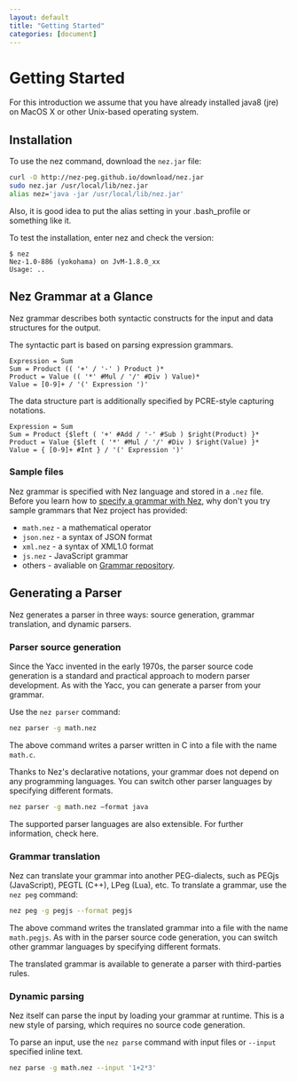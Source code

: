 ```yaml
---
layout: default
title: "Getting Started"
categories: [document]
---
```


# Getting Started


For this introduction we assume that you have already installed java8 (jre) on MacOS X or other Unix-based operating system.

## Installation

To use the nez command, download the `nez.jar` file:

~~~bash
curl -O http://nez-peg.github.io/download/nez.jar
sudo nez.jar /usr/local/lib/nez.jar
alias nez='java -jar /usr/local/lib/nez.jar'
~~~

Also, it is good idea to put the alias setting in your .bash_profile or something like it. 

To test the installation, enter nez and check the version: 

```
$ nez
Nez-1.0-886 (yokohama) on JvM-1.8.0_xx
Usage: ..
```


## Nez Grammar at a Glance

Nez grammar describes both syntactic constructs for the input and data structures for the output. 

The syntactic part is based on parsing expression grammars. 

~~~
Expression = Sum
Sum = Product (( '+' / '-' ) Product )*
Product = Value (( '*' #Mul / '/' #Div ) Value)*
Value = [0-9]+ / '(' Expression ')'
~~~

The data structure part is additionally specified by PCRE-style capturing notations. 

~~~nez
Expression = Sum
Sum = Product {$left ( '+' #Add / '-' #Sub ) $right(Product) }*
Product = Value {$left ( '*' #Mul / '/' #Div ) $right(Value) }*
Value = { [0-9]+ #Int } / '(' Expression ')'
~~~

### Sample files

Nez grammar is specified with Nez language and stored in a `.nez` file.
Before you learn how to [specify a grammar with Nez](/spec.html),
why don't you try sample grammars that Nez project has provided:

* `math.nez` - a mathematical operator
* `json.nez` - a syntax of JSON format
* `xml.nez` - a syntax of XML1.0 format
* `js.nez` - JavaScript grammar
* others - avaliable on [Grammar repository](https://github.com/nez-peg/nez-grammar).


## Generating a Parser

Nez generates a parser in three ways: source generation, grammar translation, and dynamic parsers.

### Parser source generation

Since the Yacc invented in the early 1970s, the parser source code generation is a standard and practical approach to modern parser development. As with the Yacc, you can generate a parser from your grammar. 

Use the `nez parser` command:

~~~bash
nez parser -g math.nez
~~~

The above command writes a parser written in C into a file with the name `math.c`. 

Thanks to Nez's declarative notations, your grammar does not depend on any programming languages. You can switch other parser languages by specifying different formats. 

~~~bash
nez parser -g math.nez –format java
~~~

The supported parser languages are also extensible. For further information, check here. 

### Grammar translation

Nez can translate your grammar into another PEG-dialects, such as PEGjs (JavaScript), PEGTL (C++), LPeg (Lua), etc. 
To translate a grammar, use the `nez peg` command:

~~~bash
nez peg -g pegjs --format pegjs
~~~

The above command writes the translated grammar into a file with the name `math.pegjs`. As with in the parser source code generation, you can switch other grammar languages by specifying different formats. 

The translated grammar is available to generate a parser with third-parties rules. 

### Dynamic parsing

Nez itself can parse the input by loading your grammar at runtime.
This is a new style of parsing, which requires no source code generation.

To parse an input, use the `nez parse` command with input files or `--input` specified inline text. 

~~~bash
nez parse -g math.nez --input '1+2*3'
~~~


